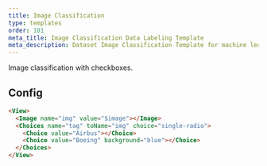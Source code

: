 ```yaml
---
title: Image Classification
type: templates
order: 101
meta_title: Image Classification Data Labeling Template
meta_description: Dataset Image Classification Template for machine learning and data science data labeling projects.
---
```


Image classification with checkboxes.

## Config 

```html
<View>
  <Image name="img" value="$image"></Image>
  <Choices name="tag" toName="img" choice="single-radio">
    <Choice value="Airbus"></Choice>
    <Choice value="Boeing" background="blue"></Choice>
  </Choices>
</View>
```
